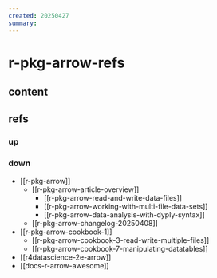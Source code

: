 ```yaml
---
created: 20250427
summary:
---
```


# r-pkg-arrow-refs

## content

## refs

### up

### down

- [[r-pkg-arrow]]
  - [[r-pkg-arrow-article-overview]]
    - [[r-pkg-arrow-read-and-write-data-files]]
    - [[r-pkg-arrow-working-with-multi-file-data-sets]]
    - [[r-pkg-arrow-data-analysis-with-dyply-syntax]]
  - [[r-pkg-arrow-changelog-20250408]]
- [[r-pkg-arrow-cookbook-1]]
  - [[r-pkg-arrow-cookbook-3-read-write-multiple-files]]
  - [[r-pkg-arrow-cookbook-7-manipulating-datatables]]
- [[r4datascience-2e-arrow]]
- [[docs-r-arrow-awesome]]

